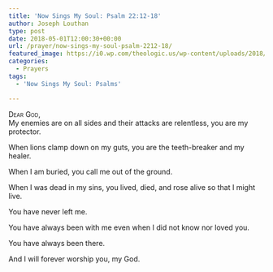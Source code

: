 ```yaml
---
title: 'Now Sings My Soul: Psalm 22:12-18'
author: Joseph Louthan
type: post
date: 2018-05-01T12:00:30+00:00
url: /prayer/now-sings-my-soul-psalm-2212-18/
featured_image: https://i0.wp.com/theologic.us/wp-content/uploads/2018/04/IMG_0994.jpg?resize=825%2C510
categories:
  - Prayers
tags:
  - 'Now Sings My Soul: Psalms'

---
```

<div style="font-variant: small-caps;">
  Dear God,
</div>
My enemies are on all sides and their attacks are relentless, you are my protector.

When lions clamp down on my guts, you are the teeth-breaker and my healer.

When I am buried, you call me out of the ground.

When I was dead in my sins, you lived, died, and rose alive so that I might live.

You have never left me.

You have always been with me even when I did not know nor loved you.

You have always been there.

And I will forever worship you, my God.